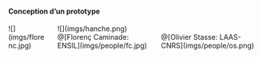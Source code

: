 #### Conception d’un prototype

<div class="columns">
<div class="column" width="25%">
![](imgs/florenc.jpg)
</div>
<div class="column" width="75%">
![](imgs/hanche.png)
<div class="columns">
<div class="column" width="50%">
@[Florenç Caminade: ENSIL](imgs/people/fc.jpg)
</div>
<div class="column" width="50%">
@[Olivier Stasse: LAAS-CNRS](imgs/people/os.png)
</div>
</div>
</div>
</div>
